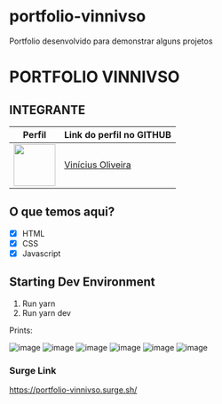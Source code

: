 # portfolio-vinnivso
Portfolio desenvolvido para demonstrar alguns projetos

# PORTFOLIO VINNIVSO

## INTEGRANTE
Perfil      | Link do perfil no GITHUB
--------- | ------
[<img src="https://avatars.githubusercontent.com/u/52759918?v=4" width="75px;"/>](https://github.com/vinnivso) | [Vinícius Oliveira](https://github.com/vinnivso)

## O que temos aqui?
- [x]  HTML
- [x]  CSS
- [x]  Javascript

## Starting Dev Environment
1. Run yarn
2. Run yarn dev

Prints:

![image](https://user-images.githubusercontent.com/52759918/148142398-0a95b918-affb-4f94-868c-a4b3ca47c7e4.png)
![image](https://user-images.githubusercontent.com/52759918/148142428-a497ecd1-07f5-468e-97f7-2a0644e78fc9.png)
![image](https://user-images.githubusercontent.com/52759918/148142469-f5b0e322-2725-4f85-95c3-c6d8e576ef41.png)
![image](https://user-images.githubusercontent.com/52759918/148142496-93267178-fa57-4116-a31b-8d6fbc4c2a62.png)
![image](https://user-images.githubusercontent.com/52759918/148142548-71ce12d3-139d-4dd3-82bb-271de48df546.png)
![image](https://user-images.githubusercontent.com/52759918/148142581-37eca9b0-2fe0-4e39-8512-9977142747a6.png)

### Surge Link
https://portfolio-vinnivso.surge.sh/
